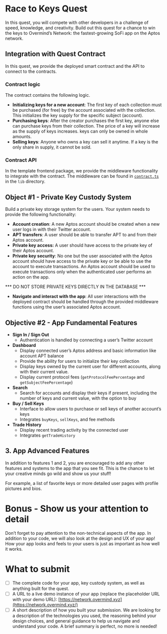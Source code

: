 # Race to Keys Quest

In this quest, you will compete with other developers in a challenge of speed, knowledge, and creativity. Build out this quest for a chance to win the keys to Overmind’s Network: the fastest-growing SoFi app on the Aptos network.  

## Integration with Quest Contract

In this quest, we provide the deployed smart contract and the API to connect to the contracts. 

### Contract logic

The contract contains the following logic. 

- **Initializing keys for a new account**: The first key of each collection must be purchased (for free) by the account associated with the collection. This initializes the key supply for the specific subject (account).
- **Purchasing keys**: After the creator purchases the first key, anyone else can purchase keys from their collection. The price of a key will increase as the supply of keys increases. keys can only be owned in whole amounts.
- **Selling keys**: Anyone who owns a key can sell it anytime. If a key is the only share in supply, it cannot be sold.

### Contract API

In the template frontend package, we provide the middleware functionality to integrate with the contract. The middleware can be found in [`contract.ts`](./quest-frontend/race-to-keys-app/lib/contract.ts) in the `lib` directory. 

## Object #1 - Private Key Custody System

Build a private key storage system for the users. Your system needs to provide the following functionality: 

- **Account creation**: A new Aptos account should be created when a new user logs in with their Twitter account.
- **APT transfers**: A user should be able to transfer APT to and from their Aptos account.
- **Private key access:** A user should have access to the private key of their Aptos account.
- **Private key security**: No one but the user associated with the Aptos account should have access to the private key or be able to use the account to execute transactions. An Aptos account should be used to execute transactions only when the authenticated user performs an action on the app.

*** DO NOT STORE PRIVATE KEYS DIRECTLY IN THE DATABASE ***

- **Navigate and interact with the app**: All user interactions with the deployed contract should be handled through the provided middleware functions using the user’s associated Aptos account.

## Objective #2 - App Fundamental Features

- ************Sign In / Sign Out************
    - Authentication is handled by connecting a user’s Twitter account
- **Dashboard**
    - Display connected user’s Aptos address and basic information like account APT balance
    - Provide the ability for users to initialize their key collection
    - Display keys owned by the current user for different accounts, along with their current value.
    - Display current protocol fees (`getProtocolFeePercentage` and `getSubjectFeePercentage`)
- ************Search************
    - Search for accounts and display their keys if present, including the number of keys and current value, with the option to buy
- **********************Buy / Sell Keys**********************
    - Interface to allow users to purchase or sell keys of another account’s keys
    - Integrates `buyKeys`, `sellKeys`, and fee methods
- **Trade History**
    - Display recent trading activity by the connected user
    - Integrates `getTradeHistory`

## 3. App Advanced Features

In addition to features 1 and 2, you are encouraged to add any other features and systems to the app that you see fit. This is the chance to let your creative minds go wild and show us your stuff! 

For example, a list of favorite keys or more detailed user pages with profile pictures and bios. 

# Bonus - Show us your attention to detail

Don’t forget to pay attention to the non-technical aspects of the app. In addition to your code, we will also look at the design and UX of your app! How your app looks and feels to your users is just as important as how well it works. 

# What to submit

- [ ]  The complete code for your app, key custody system, as well as anything built for the quest.
- [ ]  A URL to a live demo instance of your app (replace the placeholder URL with your demo URL): [https://network.overmind.xyz](https://network.overmind.xyz/)
- [ ]  A short description of how you built your submission. We are looking for a description of the technologies you used, the reasoning behind your design choices, and general guidance to help us navigate and understand your code. A brief summary is perfect, no more is needed!